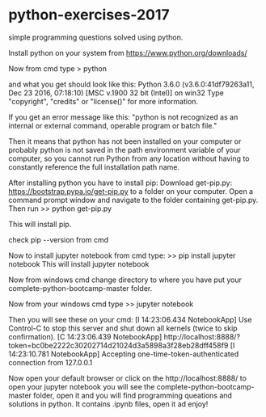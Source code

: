# python-exercises-2017

simple programming questions solved using python.




Install python on your system from https://www.python.org/downloads/

Now from cmd type > python

and what you get should look like this: Python 3.6.0 (v3.6.0:41df79263a11, Dec 23 2016, 07:18:10) [MSC v.1900 32 bit (Intel)] on win32 Type "copyright", "credits" or "license()" for more information.

If you get an error message like this:
"python is not recognized as an internal or external command, operable program or batch file."

Then it means that python has not been installed on your computer or probably python is not saved in the path environment variable of your computer, so you cannot run Python from any location without having to constantly reference the full installation path name.

After installing python you have to install pip: Download get-pip.py: https://bootstrap.pypa.io/get-pip.py to a folder on your computer. Open a command prompt window and navigate to the folder containing get-pip.py. Then run >> python get-pip.py

This will install pip.

check pip --version from cmd

Now to install jupyter notebook from cmd type: >> pip install jupyter notebook This will install jupyter notebook

Now from windows cmd change directory to where you have put your complete-python-bootcamp-master folder.

Now from your windows cmd type >> jupyter notebook

Then you will see these on your cmd:
[I 14:23:06.434 NotebookApp] Use Control-C to stop this server and shut down all kernels (twice to skip confirmation). [C 14:23:06.439 NotebookApp] http://localhost:8888/?token=bc0be2222c30202714d21024d3a5898a3f28eb28dff458f9 [I 14:23:10.781 NotebookApp] Accepting one-time-token-authenticated connection from 127.0.0.1

Now open your default browser or click on the http://localhost:8888/ to open your jupyter notebook you will see the complete-python-bootcamp-master folder, open it and you will find programming queations and solutions in python. It contains .ipynb files, open it ad enjoy!
